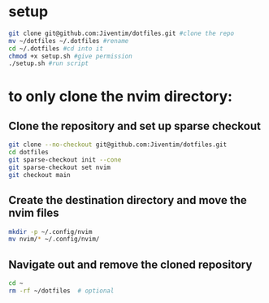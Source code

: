 # setup
```bash
git clone git@github.com:Jiventim/dotfiles.git #clone the repo
mv ~/dotfiles ~/.dotfiles #rename
cd ~/.dotfiles #cd into it
chmod +x setup.sh #give permission
./setup.sh #run script
```


# to only clone the nvim directory:

## Clone the repository and set up sparse checkout
```bash
git clone --no-checkout git@github.com:Jiventim/dotfiles.git
cd dotfiles
git sparse-checkout init --cone
git sparse-checkout set nvim
git checkout main
```
## Create the destination directory and move the nvim files
```bash
mkdir -p ~/.config/nvim
mv nvim/* ~/.config/nvim/
```
## Navigate out and remove the cloned repository
```bash
cd ~ 
rm -rf ~/dotfiles  # optional
```
